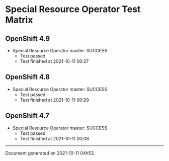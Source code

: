 
Special Resource Operator Test Matrix
=====================================

OpenShift 4.9
-------------


* Special Resource Operator master: SUCCESS
  - Test passed
  - Test finished at 2021-10-11 00:27

OpenShift 4.8
-------------


* Special Resource Operator master: SUCCESS
  - Test passed
  - Test finished at 2021-10-11 00:29

OpenShift 4.7
-------------


* Special Resource Operator master: SUCCESS
  - Test passed
  - Test finished at 2021-10-11 00:08


---
Document generated on 2021-10-11 04h53.

